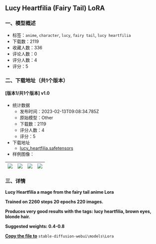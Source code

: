 ## Lucy Heartfilia (Fairy Tail) LoRA
### 一、模型概述

- 标签：`anime`, `character`, `lucy`, `fairy tail`, `lucy heartfilia`
- 下载数：2119
- 收藏人数：336
- 评论人数：0
- 评分人数：4
- 评分：5

### 二、下载地址（共1个版本）

#### [版本1/共1个版本] v1.0

- 统计数据
  - 发布时间：2023-02-13T09:08:34.785Z
  - 原始模型：Other
  - 下载数：2119
  - 评分人数：4
  - 评分：5
- 下载地址
  - [lucy_heartfilia.safetensors](https://civitai.com/api/download/models/7347)
- 样例图像：

| <img src="https://image.civitai.com/xG1nkqKTMzGDvpLrqFT7WA/c081221d-024b-4841-2dd2-bdeaa12b9900/width=450/68261.jpeg" /> | <img src="https://image.civitai.com/xG1nkqKTMzGDvpLrqFT7WA/87746f28-1df8-4223-3932-7e7365f41500/width=450/68264.jpeg" /> | <img src="https://image.civitai.com/xG1nkqKTMzGDvpLrqFT7WA/4abf6420-59f5-458e-99c3-684a46a55400/width=450/68263.jpeg" /> | <img src="https://image.civitai.com/xG1nkqKTMzGDvpLrqFT7WA/6178690f-d92e-46b9-0001-60b5a8879e00/width=450/68262.jpeg" /> |
| ---- | ---- | ---- | ---- |


### 三、详情
<p><strong>Lucy Heartfilia a mage from the fairy tail anime Lora</strong></p><p><strong>Trained on 2260 steps 20 epochs 220 images.</strong></p><p><strong>Produces very good results with the tags: lucy heartfilia, brown eyes, blonde hair.</strong></p><p><strong>Suggested weights: 0.4-0.8</strong></p><p><strong><u>Copy the file to</u></strong> <code>stable-diffusion-webui\models\Lora</code></p>